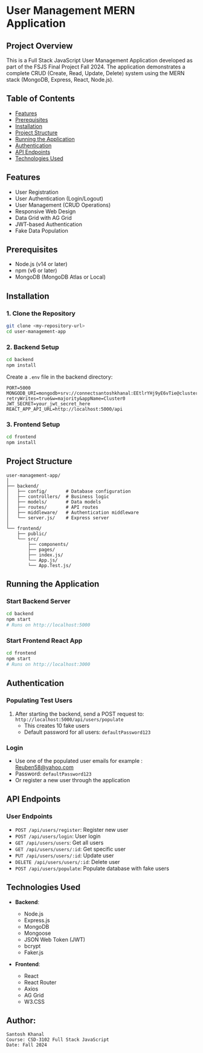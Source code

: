 # User Management MERN Application

## Project Overview

This is a Full Stack JavaScript User Management Application developed as part of the FSJS Final Project Fall 2024. The application demonstrates a complete CRUD (Create, Read, Update, Delete) system using the MERN stack (MongoDB, Express, React, Node.js).

## Table of Contents

- [Features](#features)
- [Prerequisites](#prerequisites)
- [Installation](#installation)
- [Project Structure](#project-structure)
- [Running the Application](#running-the-application)
- [Authentication](#authentication)
- [API Endpoints](#api-endpoints)
- [Technologies Used](#technologies-used)

## Features

- User Registration
- User Authentication (Login/Logout)
- User Management (CRUD Operations)
- Responsive Web Design
- Data Grid with AG Grid
- JWT-based Authentication
- Fake Data Population

## Prerequisites

- Node.js (v14 or later)
- npm (v6 or later)
- MongoDB (MongoDB Atlas or Local)

## Installation

### 1. Clone the Repository

```bash
git clone <my-repository-url>
cd user-management-app
```

### 2. Backend Setup

```bash
cd backend
npm install
```

Create a `.env` file in the backend directory:

```
PORT=5000
MONGODB_URI=mongodb+srv://connectsantoshkhanal:EEtlrYHj9yE6vTie@cluster0.pygq1.mongodb.net/userDatabase?retryWrites=true&w=majority&appName=Cluster0
JWT_SECRET=your_jwt_secret_here
REACT_APP_API_URL=http://localhost:5000/api
```

### 3. Frontend Setup

```bash
cd frontend
npm install
```

## Project Structure

```
user-management-app/
│
├── backend/
│   ├── config/       # Database configuration
│   ├── controllers/  # Business logic
│   ├── models/       # Data models
│   ├── routes/       # API routes
│   ├── middleware/   # Authentication middleware
│   └── server.js/    # Express server
│
└── frontend/
    ├── public/
    └── src/
        ├── components/
        ├── pages/
        ├── index.js/
        └── App.js/
        └── App.Test.js/
```

## Running the Application

### Start Backend Server

```bash
cd backend
npm start
# Runs on http://localhost:5000
```

### Start Frontend React App

```bash
cd frontend
npm start
# Runs on http://localhost:3000
```

## Authentication

### Populating Test Users

1. After starting the backend, send a POST request to:
   `http://localhost:5000/api/users/populate`
   - This creates 10 fake users
   - Default password for all users: `defaultPassword123`

### Login

- Use one of the populated user emails for example : Reuben58@yahoo.com
- Password: `defaultPassword123`
- Or register a new user through the application

## API Endpoints

### User Endpoints

- `POST /api/users/register`: Register new user
- `POST /api/users/login`: User login
- `GET /api/users/users`: Get all users
- `GET /api/users/users/:id`: Get specific user
- `PUT /api/users/users/:id`: Update user
- `DELETE /api/users/users/:id`: Delete user
- `POST /api/users/populate`: Populate database with fake users

## Technologies Used

- **Backend**:

  - Node.js
  - Express.js
  - MongoDB
  - Mongoose
  - JSON Web Token (JWT)
  - bcrypt
  - Faker.js

- **Frontend**:
  - React
  - React Router
  - Axios
  - AG Grid
  - W3.CSS

## Author:

```
Santosh Khanal
Course: CSD-3102 Full Stack JavaScript
Date: Fall 2024
```
